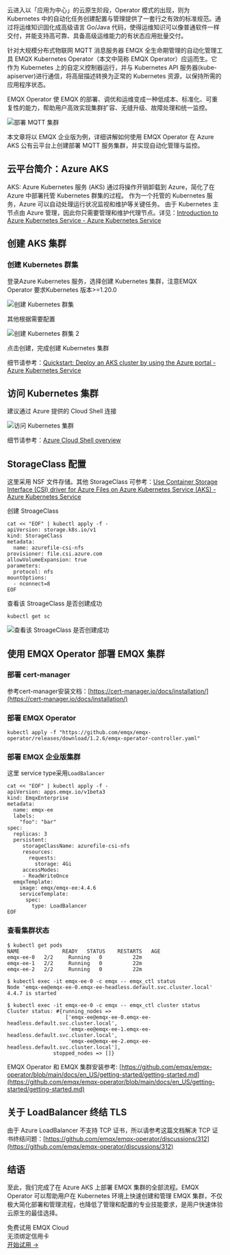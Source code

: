 云进入以「应用为中心」的云原生阶段，Operator 模式的出现，则为 Kubernetes 中的自动化任务创建配置与管理提供了一套行之有效的标准规范。通过将运维知识固化成高级语言 Go/Java 代码，使得运维知识可以像普通软件一样交付，并能支持高可靠、具备高级运维能力的有状态应用批量交付。

针对大规模分布式物联网 MQTT 消息服务器 EMQX 全生命期管理的自动化管理工具 EMQX Kubernetes Operator（本文中简称 EMQX Operator）应运而生。它作为 Kubernetes 上的自定义控制器运行，并与 Kubernetes API 服务器(kube-apiserver)进行通信，将高层描述转换为正常的 Kubernetes 资源，以保持所需的应用程序状态。

EMQX Operator 使 EMQX 的部署、调优和运维变成一种低成本、标准化、可重复性的能力，帮助用户高效实现集群扩容、无缝升级、故障处理和统一监控。

![部署 MQTT 集群](https://assets.emqx.com/images/4d7529046f45b32e0b2d374ba1a13965.png)

本文章将以 EMQX 企业版为例，详细讲解如何使用 EMQX Operator 在 Azure AKS 公有云平台上创建部署 MQTT 服务集群，并实现自动化管理与监控。


## 云平台简介：Azure AKS

AKS: Azure Kubernetes 服务 (AKS) 通过将操作开销卸载到 Azure，简化了在 Azure 中部署托管 Kubernetes 群集的过程。 作为一个托管的 Kubernetes 服务，Azure 可以自动处理运行状况监视和维护等关键任务。 由于 Kubernetes 主节点由 Azure 管理，因此你只需要管理和维护代理节点。详见：[Introduction to Azure Kubernetes Service - Azure Kubernetes Service](https://learn.microsoft.com/en-us/azure/aks/intro-kubernetes)

## 创建 AKS 集群

### 创建 Kubernetes 群集

登录Azure Kubernetes 服务，选择创建 Kubernetes 集群，注意EMQX Operator 要求Kubernetes 版本>=1.20.0 

![创建 Kubernetes 群集](https://assets.emqx.com/images/a85cca3c6cebf3939d672e7e2e00843a.png)

其他根据需要配置

![创建 Kubernetes 群集 2](https://assets.emqx.com/images/814e9325366fd5785ee71202242bc15c.png)

点击创建，完成创建 Kubernetes 集群

细节请参考：[Quickstart: Deploy an AKS cluster by using the Azure portal - Azure Kubernetes Service](https://learn.microsoft.com/en-us/azure/aks/learn/quick-kubernetes-deploy-portal?tabs=azure-cli)


## 访问 Kubernetes 集群

建议通过 Azure 提供的 Cloud Shell 连接

![访问 Kubernetes 集群](https://assets.emqx.com/images/b893e36b4a755de1d7fb2ad577173102.png)

细节请参考：[Azure Cloud Shell overview](https://learn.microsoft.com/en-us/azure/cloud-shell/overview)


## StorageClass 配置

这里采用 NSF 文件存储。其他 StorageClass 可参考：[Use Container Storage Interface (CSI) driver for Azure Files on Azure Kubernetes Service (AKS) - Azure Kubernetes Service](https://learn.microsoft.com/en-us/azure/aks/azure-files-csi)

创建 StroageClass

```
cat << "EOF" | kubectl apply -f -
apiVersion: storage.k8s.io/v1
kind: StorageClass
metadata:
  name: azurefile-csi-nfs
provisioner: file.csi.azure.com
allowVolumeExpansion: true
parameters:
  protocol: nfs
mountOptions:
  - nconnect=8
EOF

```

查看该 StroageClass 是否创建成功

```
kubectl get sc
```

![查看该 StroageClass 是否创建成功](https://assets.emqx.com/images/67b2d728372932e63e2b6ca0e6577478.png)

 
## 使用 EMQX Operator 部署 EMQX 集群

### 部署 cert-manager

参考cert-manager安装文档：[https://cert-manager.io/docs/installation/](https://cert-manager.io/docs/installation/) 

### 部署 EMQX Operator

```
kubectl apply -f "https://github.com/emqx/emqx-operator/releases/download/1.2.6/emqx-operator-controller.yaml"
```

### 部署 EMQX 企业版集群

这里 service type采用`LoadBalancer`

```
cat << "EOF" | kubectl apply -f -
apiVersion: apps.emqx.io/v1beta3
kind: EmqxEnterprise
metadata:
  name: emqx-ee
  labels:
    "foo": "bar"
spec:
  replicas: 3
  persistent:
     storageClassName: azurefile-csi-nfs
     resources:
       requests:
         storage: 4Gi
     accessModes:
     - ReadWriteOnce
  emqxTemplate:
    image: emqx/emqx-ee:4.4.6
    serviceTemplate:
      spec:
        type: LoadBalancer
EOF
```

### 查看集群状态

```
$ kubectl get pods  
NAME              READY   STATUS    RESTARTS   AGE  
emqx-ee-0   2/2     Running   0          22m  
emqx-ee-1   2/2     Running   0          22m  
emqx-ee-2   2/2     Running   0          22m  

$ kubectl exec -it emqx-ee-0 -c emqx -- emqx_ctl status  
Node 'emqx-ee@emqx-ee-0.emqx-ee-headless.default.svc.cluster.local' 4.4.7 is started  

$ kubectl exec -it emqx-ee-0 -c emqx -- emqx_ctl cluster status  
Cluster status: #{running_nodes =>
                   ['emqx-ee@emqx-ee-0.emqx-ee-headless.default.svc.cluster.local',
                    'emqx-ee@emqx-ee-1.emqx-ee-headless.default.svc.cluster.local',
                    'emqx-ee@emqx-ee-2.emqx-ee-headless.default.svc.cluster.local'],
               stopped_nodes => []}
```

EMQX Operator 和 EMQX 集群安装参考: [https://github.com/emqx/emqx-operator/blob/main/docs/en_US/getting-started/getting-started.md](https://github.com/emqx/emqx-operator/blob/main/docs/en_US/getting-started/getting-started.md)


## 关于 LoadBalancer 终结 TLS

由于 Azure LoadBalancer 不支持 TCP 证书，所以请参考这篇文档解决 TCP 证书终结问题：[https://github.com/emqx/emqx-operator/discussions/312](https://github.com/emqx/emqx-operator/discussions/312)


## 结语

至此，我们完成了在 Azure AKS 上部署 EMQX 集群的全部流程。EMQX Operator 可以帮助用户在 Kubernetes 环境上快速创建和管理 EMQX 集群，不仅极大简化部署和管理流程，也降低了管理和配置的专业技能要求，是用户快速体验云原生的最佳选择。



<section class="promotion">
    <div>
        免费试用 EMQX Cloud
        <div class="is-size-14 is-text-normal has-text-weight-normal">无须绑定信用卡</div>
    </div>
    <a href="https://accounts-zh.emqx.com/signup?continue=https://cloud.emqx.com/console/deployments/0?oper=new" class="button is-gradient px-5">开始试用 →</a>
</section>
